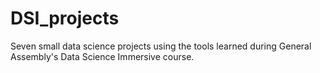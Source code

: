 # DSI_projects

Seven small data science projects using the tools learned during General Assembly's Data Science Immersive course.
